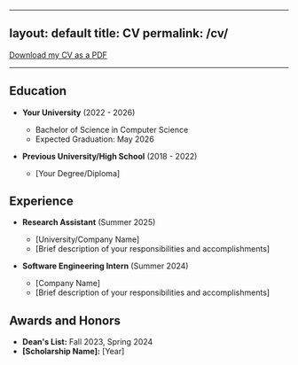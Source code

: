
---
layout: default
title: CV
permalink: /cv/
---

[Download my CV as a PDF](/assets/pdf/CV.pdf)

---

## Education

*   **Your University** (2022 - 2026)
    *   Bachelor of Science in Computer Science
    *   Expected Graduation: May 2026

*   **Previous University/High School** (2018 - 2022)
    *   [Your Degree/Diploma]

## Experience

*   **Research Assistant** (Summer 2025)
    *   [University/Company Name]
    *   [Brief description of your responsibilities and accomplishments]

*   **Software Engineering Intern** (Summer 2024)
    *   [Company Name]
    *   [Brief description of your responsibilities and accomplishments]

## Awards and Honors

*   **Dean's List:** Fall 2023, Spring 2024
*   **[Scholarship Name]:** [Year]

